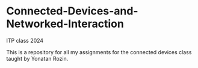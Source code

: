 # Connected-Devices-and-Networked-Interaction
ITP class 2024

This is a repository for all my assignments for the connected devices class taught by Yonatan Rozin.
